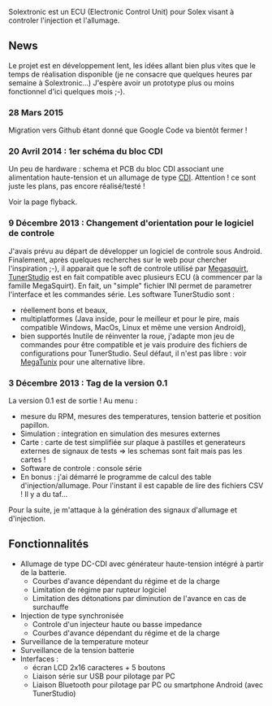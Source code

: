 Solextronic est un ECU (Electronic Control Unit) pour Solex visant à controler l'injection et l'allumage.

## News
Le projet est en développement lent, les idées allant bien plus vites que le temps de réalisation disponible (je ne consacre que quelques heures par semaine à Solextronic...)
J'espère avoir un prototype plus ou moins fonctionnel d'ici quelques mois ;-).

### 28 Mars 2015
Migration vers Github étant donné que Google Code va bientôt fermer !


### 20 Avril 2014 : 1er schéma du bloc CDI
Un peu de hardware : schema et PCB du bloc CDI associant une alimentation haute-tension et un allumage de type [CDI](http://fr.wikipedia.org/wiki/Allumage_%C3%A0_d%C3%A9charge_capacitive).
Attention ! ce sont juste les plans, pas encore réalisé/testé !

Voir la page flyback.


### 9 Décembre 2013 : Changement d'orientation pour le logiciel de controle
J'avais prévu au départ de développer un logiciel de controle sous Android. Finalement, après quelques recherches sur le web pour chercher l'inspiration ;-), il apparait que le soft de controle utilisé par [Megasquirt](http://www.megasquirt.info/), [TunerStudio](http://www.tunerstudio.com/) est en fait compatible avec plusieurs ECU (à commencer par la famille MegaSquirt). En fait, un "simple" fichier INI permet de parametrer l'interface et les commandes série.
Les software TunerStudio sont :
  * réellement bons et beaux,
  * multiplatformes (Java inside, pour le meilleur et pour le pire, mais compatible Windows, MacOs, Linux et même une version Android),
  * bien supportés
Inutile de réinventer la roue, j'adapte mon jeu de commandes pour être compatible et je vais produire des fichiers de configurations pour TunerStudio.
Seul défaut, il n'est pas libre : voir [MegaTunix](https://github.com/djandruczyk/MegaTunix) pour une alternative libre.

### 3 Décembre 2013 : Tag de la version 0.1
La version 0.1 est de sortie ! Au menu :
  * mesure du RPM, mesures des temperatures, tension batterie et position papillon.
  * Simulation : integration en simulation des mesures externes
  * Carte : carte de test simplifiée sur plaque à pastilles et generateurs externes de signaux de tests => les schemas sont fait mais pas les cartes !
  * Software de controle : console série
  * En bonus : j'ai démarré le programme de calcul des table d'injection/allumage. Pour l'instant il est capable de lire des fichiers CSV ! Il y a du taf...

Pour la suite, je m'attaque à la génération des signaux d'allumage et d'injection.


## Fonctionnalités
  * Allumage de type DC-CDI avec générateur haute-tension intégré à partir de la batterie.
    * Courbes d'avance dépendant du régime et de la charge
    * Limitation de régime par rupteur logiciel
    * Limitation des détonations par diminution de l'avance en cas de surchauffe
  * Injection de type synchronisée
    * Controle d'un injecteur haute ou basse impedance
    * Courbes d'avance dépendant du régime et de la charge
  * Surveillance de la temperature moteur
  * Surveillance de la tension batterie
  * Interfaces :
    * écran LCD 2x16 caracteres + 5 boutons
    * Liaison série sur USB pour pilotage par PC
    * Liaison Bluetooth pour pilotage par PC ou smartphone Android (avec TunerStudio)


